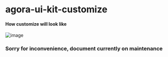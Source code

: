 # agora-ui-kit-customize

#### How customize will look like

![image](https://github.com/mayurmewada/agora-ui-kit-customize/assets/84275081/22bebce6-ddb8-42e3-abfc-bdcdd62d60ff)




### Sorry for inconvenience, document currently on maintenance
